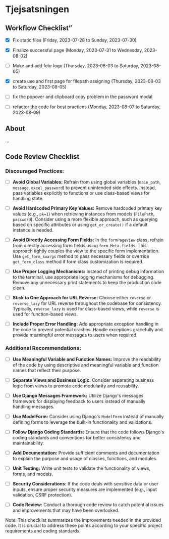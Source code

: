 # Tjejsatsningen

## Workflow Checklist”     

- [x] Fix static files (Friday, 2023-07-28 to Sunday, 2023-07-30)
- [x] Finalize successful page (Monday, 2023-07-31 to Wednesday, 2023-08-02)
- [ ] Make and add fohr logo (Thursday, 2023-08-03 to Saturday, 2023-08-05)
- [x] create use and first page for filepath assigning (Thursday, 2023-08-03 to Saturday, 2023-08-05)
- [ ] fix the popover and clipboard copy problem in the password modal
- [ ] refactor the code for best practices (Monday, 2023-08-07 to Saturday, 2023-08-09)


## About

...

## Code Review Checklist

### Discouraged Practices:

- [ ] **Avoid Global Variables:** Refrain from using global variables (`main_path`, `message`, `excel_password`) to prevent unintended side effects. Instead, pass variables explicitly to functions or use class-based views for handling state.

- [ ] **Avoid Hardcoded Primary Key Values:** Remove hardcoded primary key values (e.g., `pk=1`) when retrieving instances from models (`FilePath`, `password`). Consider using a more flexible approach, such as querying based on specific attributes or using `get_or_create()` if a default instance is needed.

- [ ] **Avoid Directly Accessing Form Fields:** In the `formPageView` class, refrain from directly accessing form fields using `form.Meta.fields`. This approach tightly couples the view to the specific form implementation. Use `get_form_kwargs` method to pass necessary fields or override `get_form_class` method if form class customization is required.

- [ ] **Use Proper Logging Mechanisms:** Instead of printing debug information to the terminal, use appropriate logging mechanisms for debugging. Remove any unnecessary print statements to keep the production code clean.

- [ ] **Stick to One Approach for URL Reverse:** Choose either `reverse` or `reverse_lazy` for URL reverse throughout the codebase for consistency. Typically, `reverse_lazy` is used for class-based views, while `reverse` is used for function-based views.

- [ ] **Include Proper Error Handling:** Add appropriate exception handling in the code to prevent potential crashes. Handle exceptions gracefully and provide meaningful error messages to users when required.

### Additional Recommendations:

- [ ] **Use Meaningful Variable and Function Names:** Improve the readability of the code by using descriptive and meaningful variable and function names that reflect their purpose.

- [ ] **Separate Views and Business Logic:** Consider separating business logic from views to promote code modularity and reusability.

- [ ] **Use Django Messages Framework:** Utilize Django's messages framework for displaying feedback to users instead of manually handling messages.

- [ ] **Use ModelForm:** Consider using Django's `ModelForm` instead of manually defining forms to leverage the built-in functionality and validations.

- [ ] **Follow Django Coding Standards:** Ensure that the code follows Django's coding standards and conventions for better consistency and maintainability.

- [ ] **Add Documentation:** Provide sufficient comments and documentation to explain the purpose and usage of classes, functions, and modules.

- [ ] **Unit Testing:** Write unit tests to validate the functionality of views, forms, and models.

- [ ] **Security Considerations:** If the code deals with sensitive data or user inputs, ensure proper security measures are implemented (e.g., input validation, CSRF protection).

- [ ] **Code Review:** Conduct a thorough code review to catch potential issues and improvements that may have been overlooked.

Note: This checklist summarizes the improvements needed in the provided code. It is crucial to address these points according to your specific project requirements and coding standards.


<!-- Add more information about your project below -->
